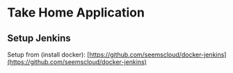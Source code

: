 # Take Home Application

## Setup Jenkins

Setup from (install docker):
[https://github.com/seemscloud/docker-jenkins](https://github.com/seemscloud/docker-jenkins)